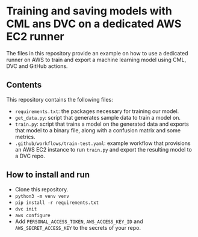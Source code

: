 # Training and saving models with CML ans DVC on a dedicated AWS EC2 runner

The files in this repository provide an example on how to use a dedicated runner on AWS to train and export a machine learning model using CML, DVC and GitHub actions.

## Contents
This repository contains the following files:

- `requirements.txt`: the packages necessary for training our model.
- `get_data.py`: script that generates sample data to train a model on.
- `train.py`: script that trains a model on the generated data and exports that model to a binary file, along with a confusion matrix and some metrics.
- `.github/workflows/train-test.yaml`: example workflow that provisions an AWS EC2 instance to run `train.py` and export the resulting model to a DVC repo.

## How to install and run
- Clone this repository.
- `python3 -m venv venv`
- `pip install -r requirements.txt`
- `dvc init`
- `aws configure`
- Add `PERSONAL_ACCESS_TOKEN`, `AWS_ACCESS_KEY_ID` and `AWS_SECRET_ACCESS_KEY` to the secrets of your repo.
